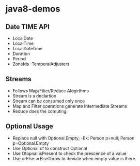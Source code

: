 # java8-demos
## Date TIME API
  - LocalDate
  - LocalTime
  - LocalDateTime
  - Duration
  - Period
  - ZoneIds
  -TemporalAdjusters
## Streams
  - Follows Map/Filter/Reduce Alogirthms
  - Stream is a declartion
  - Stream can be consumed only once
  - Map and Filter operations generate Intermediate Streams
  - Reduce does the comuting
## Optional Usage
  - Replace null with Optional.Empty;
	-Ex: Person p=null;
		 Person p=Optional.Empty
  - Use Optional.of to construct Optional
  - Use Otopnal.isPresent to check the prescence of a value
  - Use orElse orElseThrow to deviate when empty value is there
